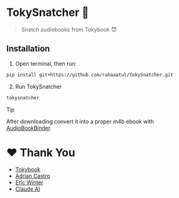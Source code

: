 # TokySnatcher 🤫
> Snatch audiobooks from Tokybook 😈


## Installation
1. Open terminal, then run:
```sh
pip install git+https://github.com/rahaaatul/TokySnatcher.git
```
2. Run TokySnatcher
```sh
tokysnatcher
```


> [!TIP]
> After downloading convert it into a proper m4b ebook with [AudioBookBinder](https://github.com/gonzoua/AudioBookBinder).


# ❤️ Thank You
- [Tokybook](https://tokybook.com/)
- [Adrian Castro](https://github.com/castdrian/)
- [Eric Winter](https://github.com/xdf8/)
- [Claude AI](https://claude.ai/)
